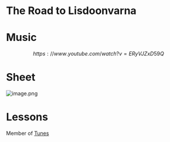 # The Road to Lisdoonvarna   
# Music   

$$
https://www.youtube.com/watch?v=ERyVJZxD59Q
$$
# Sheet   
![image.png](files/image_1w.png)    
# Lessons   
   
Member of [Tunes](tunes.md)    
